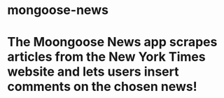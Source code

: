 # mongoose-news

# The Moongoose News app scrapes articles from the New York Times website and lets users insert comments on the chosen news!
